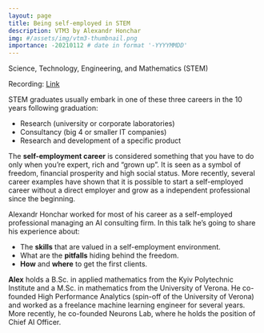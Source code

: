 ```yaml
---
layout: page
title: Being self-employed in STEM
description: VTM3 by Alexandr Honchar
img: #/assets/img/vtm3-thumbnail.png
importance: -20210112 # date in format '-YYYYMMDD'
---
```


Science, Technology, Engineering, and Mathematics (STEM)

Recording: [Link](https://univr.cloud.panopto.eu/Panopto/Pages/Viewer.aspx?id=1d351b51-30c5-4edb-afec-acae016601d9)

STEM graduates usually embark in one of these three careers in the 10 years following graduation:

* Research (university or corporate laboratories)
* Consultancy (big 4 or smaller IT companies)
* Research and development of a specific product

The **self-employment career** is considered something that you have to do only when you’re expert, rich and “grown up”. It is seen as a symbol of freedom, financial prosperity and high social status. More recently, several career examples have shown that it is possible to start a self-employed career without a direct employer and grow as a independent professional since the beginning.

Alexandr Honchar worked for most of his career as a self-employed professional managing an AI consulting firm. In this talk he’s going to share his experience about:
* The **skills** that are valued in a self-employment environment.
* What are the **pitfalls** hiding behind the freedom.
* **How** and **where** to get the first clients.

**Alex** holds a B.Sc. in applied mathematics from the Kyiv Polytechnic Institute and a M.Sc. in mathematics from the University of Verona. He co-founded High Performance Analytics (spin-off of the University of Verona) and worked as a freelance machine learning engineer for several years. More recently, he co-founded Neurons Lab, where he holds the position of Chief AI Officer.
